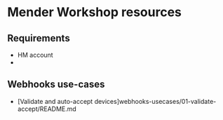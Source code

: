 # Mender Workshop resources

## Requirements
- HM account
- 

## Webhooks use-cases
- [Validate and auto-accept devices]webhooks-usecases/01-validate-accept/README.md